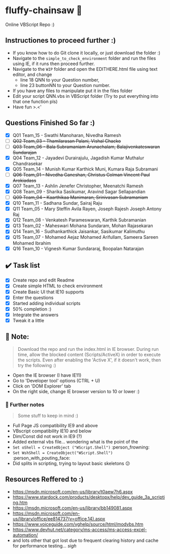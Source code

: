 # fluffy-chainsaw :see_no_evil: 
Online VBScript Repo :)

## Instructiones to proceed further :)
* If you know how to do Git clone it locally, or just download the folder :)
* Navigate to the `simple_to_check_environment` folder and run the files using IE, if it runs then proceed further.
* Navigate to the `WIP` folder and open the EDITHERE.html file using text editor, and change 
	* line 18 QNN to your Question number, 
	* line 23 buttonNN to your Question number.
* If you have any files to manipulate put it in the files folder
* Edit your script QNN.vbs in VBScript folder (Try to put everything into that one function pls)
* Have fun >.<'

## Questions Finished So far :)

- [X] Q01 Team_15 - Swathi Manoharan, Nivedha Ramesh
- [ ] ~~Q02 Team_03 - Thamilarasan Palani, Vishal Chacko~~
- [ ] ~~Q03 Team_06 - Bala Subramaniam Arunachalam, Balajivenkateswaran Sundarajan~~
- [X] Q04 Team_12 - Jayadevi Durairajulu, Jagadish Kumar Muthalur Chandrasekar
- [X] Q05 Team_14 - Munish Kumar Karthick Muni, Kumara Raja Subramani
- [ ] ~~Q06 Team_01 - Nivedha Ganeshan, Christus Colman Vincent Paul Arokiadass~~
- [X] Q07 Team_13 - Ashlin Jenefer Christopher, Meenatchi Ramesh
- [X] Q08 Team_09 - Sharika Sasikumar, Aravind Sagar Sellapandian
- [ ] ~~Q09 Team_04 - Kaarthikaa Manimaran, Srinivasan Subramaniam~~
- [X] Q10 Team_11 - Sadhana Sundar, Sairaj Raju
- [X] Q11 Team_05 - Mary Steffin Avila Rayen, Joseph Rajesh Joseph Antony Raj
- [X] Q12 Team_08 - Venkatesh Parameswaran, Karthik Subramanian
- [X] Q13 Team_02 - Maheswari Mohana Sundaram, Mohan Rajasekaran
- [X] Q14 Team_16 - Sudhankarthick Jaisankar, Sasikumar Kalimuthu
- [X] Q15 Team_07 - Mohamed Aejaz Mohamed Arifullam, Sameera Sareen Mohamed Ibrahim
- [X] Q16 Team_10 - Vignesh Kumar Sundararaj, Boopalan Natarajan

## :heavy_check_mark: Task list  

- [x] Create repo and edit Readme
- [x] Create simple HTML to check environment
- [x] Create Basic UI that IE10 supports
- [x] Enter the questions
- [x] Started adding individual scripts
- [X] 50% completion :)
- [X] Integrate the answers
- [X] Tweak it a little

## :pushpin: Note: 
> Download the repo and run the index.html in IE browser.
During run time, allow the blocked content (Scripts/ActiveX) in order to execute the scripts. Even after enabling the 'Active X', if it doesn't work, then try the following :)

* Open the IE browser (I have IE11)
* Go to 'Developer tool' options (CTRL + U)
* Click on 'DOM Explorer' tab
* On the right side, change IE browser version to 10 or lower :)

### :paperclip: Further notes 
> Some stuff to keep in mind :)
* Full Page JS compatibility IE9 and above
* VBscript compatibility IE10 and below
* Dim/Const did not work in IE9 (?)
* Added external vbs file... wondering what is the point of the 
* `Set oShell = CreateObject ("WScript.Shell")` :person_frowning:
* `Set WshShell = CreateObject("WScript.Shell")` :person_with_pouting_face:
* Did splits in scripting, trying to layout basic skeletons :confused:

## Resources Reffered to :)
* https://msdn.microsoft.com/en-us/library/t0aew7h6.aspx
* https://www.stardock.com/products/desktopx/help/dev_guide_3a_scripting.htm
* https://msdn.microsoft.com/en-us/library/bb149081.aspx
* https://msdn.microsoft.com/en-us/library/office/ee814737(v=office.14).aspx
* https://www.voiceguide.com/vghelp/source/html/modvbs.htm
* https://www.devhut.net/category/ms-access/ms-access-excel-automation/
* and lots other that got lost due to frequent clearing history and cache for performance testing... *sigh*